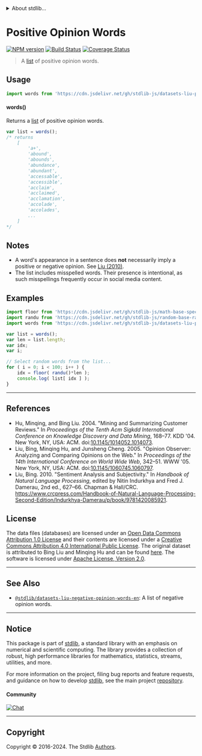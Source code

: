 <!--

@license Apache-2.0

Copyright (c) 2018 The Stdlib Authors.

Licensed under the Apache License, Version 2.0 (the "License");
you may not use this file except in compliance with the License.
You may obtain a copy of the License at

   http://www.apache.org/licenses/LICENSE-2.0

Unless required by applicable law or agreed to in writing, software
distributed under the License is distributed on an "AS IS" BASIS,
WITHOUT WARRANTIES OR CONDITIONS OF ANY KIND, either express or implied.
See the License for the specific language governing permissions and
limitations under the License.

-->


<details>
  <summary>
    About stdlib...
  </summary>
  <p>We believe in a future in which the web is a preferred environment for numerical computation. To help realize this future, we've built stdlib. stdlib is a standard library, with an emphasis on numerical and scientific computation, written in JavaScript (and C) for execution in browsers and in Node.js.</p>
  <p>The library is fully decomposable, being architected in such a way that you can swap out and mix and match APIs and functionality to cater to your exact preferences and use cases.</p>
  <p>When you use stdlib, you can be absolutely certain that you are using the most thorough, rigorous, well-written, studied, documented, tested, measured, and high-quality code out there.</p>
  <p>To join us in bringing numerical computing to the web, get started by checking us out on <a href="https://github.com/stdlib-js/stdlib">GitHub</a>, and please consider <a href="https://opencollective.com/stdlib">financially supporting stdlib</a>. We greatly appreciate your continued support!</p>
</details>

# Positive Opinion Words

[![NPM version][npm-image]][npm-url] [![Build Status][test-image]][test-url] [![Coverage Status][coverage-image]][coverage-url] <!-- [![dependencies][dependencies-image]][dependencies-url] -->

> A [list][sentiment-lexicon] of positive opinion words.



<section class="usage">

## Usage

```javascript
import words from 'https://cdn.jsdelivr.net/gh/stdlib-js/datasets-liu-positive-opinion-words-en@deno/mod.js';
```

#### words()

Returns a [list][sentiment-lexicon] of positive opinion words.

```javascript
var list = words();
/* returns
    [
        'a+',
        'abound',
        'abounds',
        'abundance',
        'abundant',
        'accessable',
        'accessible',
        'acclaim',
        'acclaimed',
        'acclamation',
        'accolade',
        'accolades',
        ...
    ]
*/
```

</section>

<!-- /.usage -->

<section class="notes">

## Notes

-   A word's appearance in a sentence does **not** necessarily imply a positive or negative opinion. See [Liu (2010)](#references).
-   The list includes misspelled words. Their presence is intentional, as such misspellings frequently occur in social media content.

</section>

<!-- /.notes -->

<section class="examples">

<!-- TODO: more creative example; possibly counting the number of positive words per sentence in two pieces of text. -->

## Examples

<!-- eslint no-undef: "error" -->

```javascript
import floor from 'https://cdn.jsdelivr.net/gh/stdlib-js/math-base-special-floor@deno/mod.js';
import randu from 'https://cdn.jsdelivr.net/gh/stdlib-js/random-base-randu@deno/mod.js';
import words from 'https://cdn.jsdelivr.net/gh/stdlib-js/datasets-liu-positive-opinion-words-en@deno/mod.js';

var list = words();
var len = list.length;
var idx;
var i;

// Select random words from the list...
for ( i = 0; i < 100; i++ ) {
    idx = floor( randu()*len );
    console.log( list[ idx ] );
}
```

</section>

<!-- /.examples -->



* * *

<section class="references">

## References

-   Hu, Minqing, and Bing Liu. 2004. "Mining and Summarizing Customer Reviews." In _Proceedings of the Tenth Acm Sigkdd International Conference on Knowledge Discovery and Data Mining_, 168–77. KDD '04. New York, NY, USA: ACM. doi:[10.1145/1014052.1014073][@hu:2004a].
-   Liu, Bing, Minqing Hu, and Junsheng Cheng. 2005. "Opinion Observer: Analyzing and Comparing Opinions on the Web." In _Proceedings of the 14th International Conference on World Wide Web_, 342–51. WWW '05. New York, NY, USA: ACM. doi:[10.1145/1060745.1060797][@liu:2005a].
-   Liu, Bing. 2010. "Sentiment Analysis and Subjectivity." In _Handbook of Natural Language Processing_, edited by Nitin Indurkhya and Fred J. Damerau, 2nd ed., 627–66. Chapman & Hall/CRC. <https://www.crcpress.com/Handbook-of-Natural-Language-Processing-Second-Edition/Indurkhya-Damerau/p/book/9781420085921>.

</section>

<!-- /.references -->

<!-- <license> -->

## License

The data files (databases) are licensed under an [Open Data Commons Attribution 1.0 License][odc-by-1.0] and their contents are licensed under a [Creative Commons Attribution 4.0 International Public License][cc-by-4.0]. The original dataset is attributed to Bing Liu and Minqing Hu and can be found [here][sentiment-lexicon]. The software is licensed under [Apache License, Version 2.0][apache-license].

<!-- </license> -->

<!-- Section for related `stdlib` packages. Do not manually edit this section, as it is automatically populated. -->

<section class="related">

* * *

## See Also

-   <span class="package-name">[`@stdlib/datasets-liu-negative-opinion-words-en`][@stdlib/datasets/liu-negative-opinion-words-en]</span><span class="delimiter">: </span><span class="description">A list of negative opinion words.</span>

</section>

<!-- /.related -->

<!-- Section for all links. Make sure to keep an empty line after the `section` element and another before the `/section` close. -->


<section class="main-repo" >

* * *

## Notice

This package is part of [stdlib][stdlib], a standard library with an emphasis on numerical and scientific computing. The library provides a collection of robust, high performance libraries for mathematics, statistics, streams, utilities, and more.

For more information on the project, filing bug reports and feature requests, and guidance on how to develop [stdlib][stdlib], see the main project [repository][stdlib].

#### Community

[![Chat][chat-image]][chat-url]

---

## Copyright

Copyright &copy; 2016-2024. The Stdlib [Authors][stdlib-authors].

</section>

<!-- /.stdlib -->

<!-- Section for all links. Make sure to keep an empty line after the `section` element and another before the `/section` close. -->

<section class="links">

[npm-image]: http://img.shields.io/npm/v/@stdlib/datasets-liu-positive-opinion-words-en.svg
[npm-url]: https://npmjs.org/package/@stdlib/datasets-liu-positive-opinion-words-en

[test-image]: https://github.com/stdlib-js/datasets-liu-positive-opinion-words-en/actions/workflows/test.yml/badge.svg?branch=v0.2.2
[test-url]: https://github.com/stdlib-js/datasets-liu-positive-opinion-words-en/actions/workflows/test.yml?query=branch:v0.2.2

[coverage-image]: https://img.shields.io/codecov/c/github/stdlib-js/datasets-liu-positive-opinion-words-en/main.svg
[coverage-url]: https://codecov.io/github/stdlib-js/datasets-liu-positive-opinion-words-en?branch=main

<!--

[dependencies-image]: https://img.shields.io/david/stdlib-js/datasets-liu-positive-opinion-words-en.svg
[dependencies-url]: https://david-dm.org/stdlib-js/datasets-liu-positive-opinion-words-en/main

-->

[chat-image]: https://img.shields.io/gitter/room/stdlib-js/stdlib.svg
[chat-url]: https://app.gitter.im/#/room/#stdlib-js_stdlib:gitter.im

[stdlib]: https://github.com/stdlib-js/stdlib

[stdlib-authors]: https://github.com/stdlib-js/stdlib/graphs/contributors

[cli-section]: https://github.com/stdlib-js/datasets-liu-positive-opinion-words-en#cli
[cli-url]: https://github.com/stdlib-js/datasets-liu-positive-opinion-words-en/tree/cli
[@stdlib/datasets-liu-positive-opinion-words-en]: https://github.com/stdlib-js/datasets-liu-positive-opinion-words-en/tree/main

[umd]: https://github.com/umdjs/umd
[es-module]: https://developer.mozilla.org/en-US/docs/Web/JavaScript/Guide/Modules

[deno-url]: https://github.com/stdlib-js/datasets-liu-positive-opinion-words-en/tree/deno
[deno-readme]: https://github.com/stdlib-js/datasets-liu-positive-opinion-words-en/blob/deno/README.md
[umd-url]: https://github.com/stdlib-js/datasets-liu-positive-opinion-words-en/tree/umd
[umd-readme]: https://github.com/stdlib-js/datasets-liu-positive-opinion-words-en/blob/umd/README.md
[esm-url]: https://github.com/stdlib-js/datasets-liu-positive-opinion-words-en/tree/esm
[esm-readme]: https://github.com/stdlib-js/datasets-liu-positive-opinion-words-en/blob/esm/README.md
[branches-url]: https://github.com/stdlib-js/datasets-liu-positive-opinion-words-en/blob/main/branches.md

[sentiment-lexicon]: http://www.cs.uic.edu/~liub/FBS/sentiment-analysis.html#lexicon

[odc-by-1.0]: http://opendatacommons.org/licenses/by/1.0/

[cc-by-4.0]: http://creativecommons.org/licenses/by/4.0/

[apache-license]: https://www.apache.org/licenses/LICENSE-2.0

[@hu:2004a]: https://doi.org/10.1145/1014052.1014073

[@liu:2005a]: https://doi.org/10.1145/1060745.1060797

<!-- <related-links> -->

[@stdlib/datasets/liu-negative-opinion-words-en]: https://github.com/stdlib-js/datasets-liu-negative-opinion-words-en/tree/deno

<!-- </related-links> -->

</section>

<!-- /.links -->
